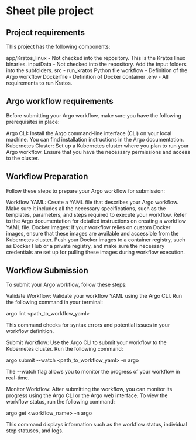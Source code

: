# Sheet pile project

## Project requirements

This project has the following components:

app/Kratos_linux - Not checked into the repository. This is the Kratos linux binaries.
inputData - Not checked into the repository. Add the input folders into the subfolders.
src - run_kratos Python file
workflow - Definition of the Argo workflow
Dockerfile - Definition of Docker container
.env - All requirements to run Kratos.

## Argo workflow requirements

Before submitting your Argo workflow, make sure you have the following prerequisites in place:

Argo CLI: Install the Argo command-line interface (CLI) on your local machine. You can find installation instructions in the Argo documentation.
Kubernetes Cluster: Set up a Kubernetes cluster where you plan to run your Argo workflow. Ensure that you have the necessary permissions and access to the cluster.

## Workflow Preparation

Follow these steps to prepare your Argo workflow for submission:

Workflow YAML: Create a YAML file that describes your Argo workflow. Make sure it includes all the necessary specifications, such as the templates, parameters, and steps required to execute your workflow. Refer to the Argo documentation for detailed instructions on creating a workflow YAML file.
Docker Images: If your workflow relies on custom Docker images, ensure that these images are available and accessible from the Kubernetes cluster. Push your Docker images to a container registry, such as Docker Hub or a private registry, and make sure the necessary credentials are set up for pulling these images during workflow execution.

## Workflow Submission

To submit your Argo workflow, follow these steps:

Validate Workflow: Validate your workflow YAML using the Argo CLI. Run the following command in your terminal:

argo lint <path_to_workflow_yaml>

This command checks for syntax errors and potential issues in your workflow definition.

Submit Workflow: Use the Argo CLI to submit your workflow to the Kubernetes cluster. Run the following command:

argo submit --watch <path_to_workflow_yaml> -n argo

The --watch flag allows you to monitor the progress of your workflow in real-time.

Monitor Workflow: After submitting the workflow, you can monitor its progress using the Argo CLI or the Argo web interface. To view the workflow status, run the following command:

argo get <workflow_name> -n argo

This command displays information such as the workflow status, individual step statuses, and logs.

